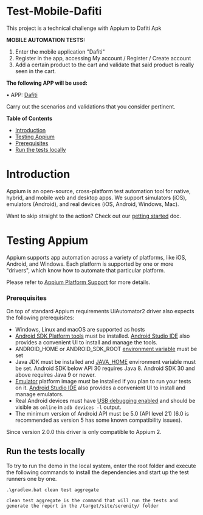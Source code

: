 # Test-Mobile-Dafiti
This project is a technical challenge with Appium to Dafiti Apk

**MOBILE AUTOMATION TESTS:**

1. Enter the mobile application "Dafiti"
2. Register in the app, accessing My account / Register / Create account
3. Add a certain product to the cart and validate that said product is really
seen in the cart.

**The following APP will be used:**

• APP: [Dafiti](https://play.google.com/store/apps/details?id=br.com.dafiti&hl=en&gl=US)

Carry out the scenarios and validations that you consider pertinent.


**Table of Contents**  
- [Introduction](#introduction)
- [Testing Appium](#testing_Appium)
- [Prerequisites](#prerequisites)
- [Run the tests locally](#run-the-tests-locally)


# Introduction

Appium is an open-source, cross-platform test automation tool for native,
hybrid, and mobile web and desktop apps. We support simulators (iOS), emulators
(Android), and real devices (iOS, Android, Windows, Mac).

Want to skip straight to the action? Check out our [getting
started](/docs/en/about-appium/getting-started.md) doc.


# Testing Appium

Appium supports app automation across a variety of platforms, like iOS,
Android, and Windows. Each platform is supported by one or more "drivers",
which know how to automate that particular platform.

Please refer to [Appium Platform Support](/docs/en/about-appium/platform-support.md) for more details.


### Prerequisites

On top of standard Appium requirements UiAutomator2 driver also expects the following prerequisites:

- Windows, Linux and macOS are supported as hosts
- [Android SDK Platform tools](https://developer.android.com/studio/releases/platform-tools) must be installed. [Android Studio IDE](https://developer.android.com/studio) also provides a convenient UI to install and manage the tools.
- ANDROID_HOME or ANDROID_SDK_ROOT [environment variable](https://developer.android.com/studio/command-line/variables) must be set
- Java JDK must be installed and [JAVA_HOME](https://www.baeldung.com/java-home-on-windows-7-8-10-mac-os-x-linux) environment variable must be set. Android SDK below API 30 requires Java 8. Android SDK 30 and above requires Java 9 or newer.
- [Emulator](https://developer.android.com/studio/run/managing-avds) platform image must be installed if you plan to run your tests on it. [Android Studio IDE](https://developer.android.com/studio) also provides a convenient UI to install and manage emulators.
- Real Android devices must have [USB debugging enabled](https://developer.android.com/studio/debug/dev-options) and should be visible as `online` in `adb devices -l` output.
- The minimum version of Android API must be 5.0 (API level 21) (6.0 is recommended as version 5 has some known compatibility issues).

Since version 2.0.0 this driver is only compatible to Appium 2. 
  
## Run the tests locally

To try to run the demo in the local system, enter the root folder and execute the following commands to install the dependencies and start up the test runners one by one.

```
.\gradlew.bat clean test aggregate

clean test aggregate is the command that will run the tests and generate the report in the /target/site/serenity/ folder
